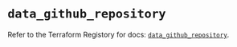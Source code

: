 # `data_github_repository`

Refer to the Terraform Registory for docs: [`data_github_repository`](https://registry.terraform.io/providers/integrations/github/5.30.1/docs/data-sources/repository).
